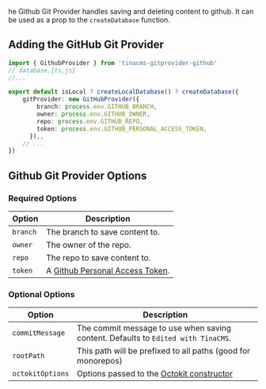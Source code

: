 he Github Git Provider handles saving and deleting content to github. It can be used as a prop to the `createDatabase` function.

## Adding the GitHub Git Provider

```ts
import { GithubProvider } from 'tinacms-gitprovider-github'
// database.{ts,js}
//...

export default isLocal ? createLocalDatabase() ? createDatabase({
    gitProvider: new GitHubProvider({
        branch: process.env.GITHUB_BRANCH,
        owner: process.env.GITHUB_OWNER,
        repo: process.env.GITHUB_REPO,
        token: process.env.GITHUB_PERSONAL_ACCESS_TOKEN,
      }),,
    // ...
})
```

## Github Git Provider Options

### Required Options

| Option   | Description                                                                               |
| -------- | ----------------------------------------------------------------------------------------- |
| `branch` | The branch to save content to.                                                            |
| `owner`  | The owner of the repo.                                                                    |
| `repo`   | The repo to save content to.                                                              |
| `token`  | A [Github Personal Access Token](https://github.com/settings/personal-access-tokens/new). |

### Optional Options

| Option           | Description                                                                                                                 |
| ---------------- | --------------------------------------------------------------------------------------------------------------------------- |
| `commitMessage`  | The commit message to use when saving content. Defaults to `Edited with TinaCMS`.                                           |
| `rootPath`       | This path will be prefixed to all paths (good for monorepos)                                                                |
| `octokitOptions` | Options passed to the [Octokit constructor ](https://github.com/octokit/octokit.js/blob/main/README.md#constructor-options) |
